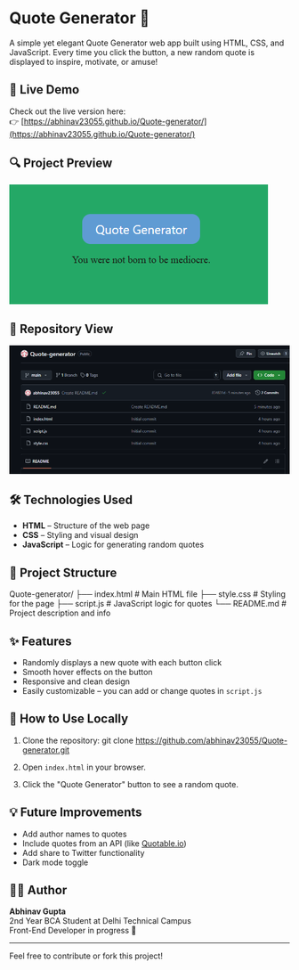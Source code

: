# Quote Generator 🔮

A simple yet elegant Quote Generator web app built using HTML, CSS, and JavaScript. Every time you click the button, a new random quote is displayed to inspire, motivate, or amuse!

## 🚀 Live Demo

Check out the live version here:  
👉 [https://abhinav23055.github.io/Quote-generator/](https://abhinav23055.github.io/Quote-generator/)

## 🔍 Project Preview

![Screenshot of the Quote Generator](project-screenshot.PNG)

## 📁 Repository View

![Repository View](repo-screenshot.PNG)

## 🛠️ Technologies Used

- **HTML** – Structure of the web page  
- **CSS** – Styling and visual design  
- **JavaScript** – Logic for generating random quotes  

## 📂 Project Structure

Quote-generator/ ├── index.html # Main HTML file ├── style.css # Styling for the page ├── script.js # JavaScript logic for quotes └── README.md # Project description and info


## ✨ Features

- Randomly displays a new quote with each button click  
- Smooth hover effects on the button  
- Responsive and clean design  
- Easily customizable – you can add or change quotes in `script.js`


## 📌 How to Use Locally

1. Clone the repository:
git clone https://github.com/abhinav23055/Quote-generator.git

2. Open `index.html` in your browser.
3. Click the "Quote Generator" button to see a random quote.

## 💡 Future Improvements

- Add author names to quotes  
- Include quotes from an API (like [Quotable.io](https://github.com/lukePeavey/quotable))  
- Add share to Twitter functionality  
- Dark mode toggle

## 👨‍💻 Author

**Abhinav Gupta**  
2nd Year BCA Student at Delhi Technical Campus  
Front-End Developer in progress 🚀

---

Feel free to contribute or fork this project!

